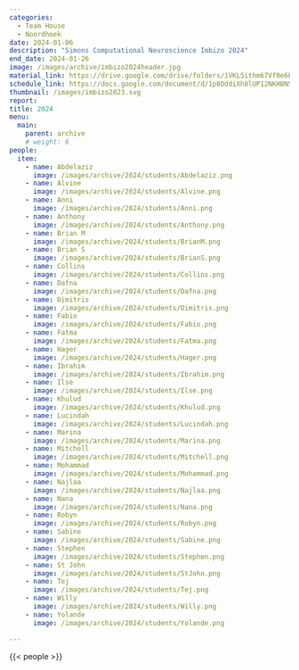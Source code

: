 ```yaml
---
categories:
  - Team House
  - Noordhoek
date: 2024-01-06
description: "Simons Computational Neuroscience Imbizo 2024"
end_date: 2024-01-26
image: /images/archive/imbizo2024header.jpg
material_link: https://drive.google.com/drive/folders/1VKL5ithm67Vf0e6EbVzJbOfMAA12ao7q
schedule_link: https://docs.google.com/document/d/1p8OddiXh8lUP12NKHBNSIG3nmUCA-egUBxKZesycZt4/edit?usp=sharing
thumbnail: /images/imbizo2023.svg
report:
title: 2024
menu:
  main:
    parent: archive
    # weight: 6
people:
  item:
    - name: Abdelaziz
      image: /images/archive/2024/students/Abdelaziz.png  
    - name: Alvine
      image: /images/archive/2024/students/Alvine.png  
    - name: Anni
      image: /images/archive/2024/students/Anni.png  
    - name: Anthony
      image: /images/archive/2024/students/Anthony.png  
    - name: Brian M
      image: /images/archive/2024/students/BrianM.png  
    - name: Brian S
      image: /images/archive/2024/students/BrianS.png  
    - name: Collins
      image: /images/archive/2024/students/Collins.png  
    - name: Dafna
      image: /images/archive/2024/students/Dafna.png  
    - name: Dimitris
      image: /images/archive/2024/students/Dimitris.png  
    - name: Fabio
      image: /images/archive/2024/students/Fabio.png 
    - name: Fatma
      image: /images/archive/2024/students/Fatma.png  
    - name: Hager
      image: /images/archive/2024/students/Hager.png  
    - name: Ibrahim
      image: /images/archive/2024/students/Ibrahim.png  
    - name: Ilse
      image: /images/archive/2024/students/Ilse.png  
    - name: Khulud
      image: /images/archive/2024/students/Khulud.png  
    - name: Lucindah
      image: /images/archive/2024/students/Lucindah.png  
    - name: Marina
      image: /images/archive/2024/students/Marina.png  
    - name: Mitchell
      image: /images/archive/2024/students/Mitchell.png  
    - name: Mohammad
      image: /images/archive/2024/students/Mohammad.png  
    - name: Najlaa
      image: /images/archive/2024/students/Najlaa.png  
    - name: Nana
      image: /images/archive/2024/students/Nana.png  
    - name: Robyn
      image: /images/archive/2024/students/Robyn.png  
    - name: Sabine
      image: /images/archive/2024/students/Sabine.png  
    - name: Stephen
      image: /images/archive/2024/students/Stephen.png  
    - name: St John
      image: /images/archive/2024/students/StJohn.png  
    - name: Tej
      image: /images/archive/2024/students/Tej.png  
    - name: Willy
      image: /images/archive/2024/students/Willy.png
    - name: Yolande
      image: /images/archive/2024/students/Yolande.png

---
```


<!--more-->
{{< people >}}
